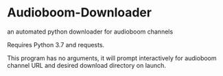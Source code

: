# Audioboom-Downloader
an automated python downloader for audioboom channels

Requires Python 3.7 and requests.

This program has no arguments, it will prompt interactively for audioboom channel URL and desired download directory on launch.
